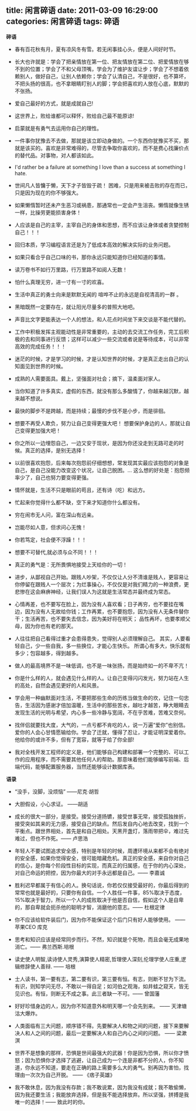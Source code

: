 title: 闲言碎语
date: 2011-03-09 16:29:00
categories: 闲言碎语
tags: 碎语
---

__碎语__

- 春有百花秋有月，夏有凉风冬有雪。若无闲事挂心头，便是人间好时节。

- 长大也许就是：学会了把亲情放在第一位、把友情放在第二位、把爱情放在够不到的位置；学会了不和父母顶嘴，学会为了维护友谊让步；学会了不想着依赖别人，做好自己，让别人依赖你；学会了认清自己，不是很好，也不算坏，不把头扬的很高，也不拿眼睛盯别人的脚；学会把喜欢的人放在心底，默默的不张扬。

- 爱自己最好的方式，就是成就自己!

- 这世界上，败给谁都可以释怀，败给自己最不能原谅!

- 启蒙就是有勇气去运用你自己的理性。

- 一件事你犹豫去不去做，那就是该立即动身做的。一个东西你犹豫买不买，那就是该买的。喜欢是非常难得的，尽管去争取你喜欢的，而不是费心找廉价点的替代品。对事物，对人都该如此。

- I'd rather be a failure at something I love than a success at something I hate.

- 世间凡人皆慵于懒，天下才子皆毁于疏！ 困难，只是用来被击败的存在而已，只是因为现在的你不够强大。

- 如果懒惰暂时还未产生恶习或祸患，那通常也一定会产生沮丧。懒惰就像生锈一样，比操劳更能损害身体！

- 人应该是自己的主宰，主宰自己的身体和思想，而不应该让身体或者贪婪控制自己！！！

- 回归本质，学习编程语言还是为了低成本高效的解决实际的业务问题。

- 如果只看合乎自己口味的书，那你永远只能知道你已经知道的事情。

- 读万卷书不如行万里路，行万里路不如阅人无数！

- 怕什么真理无穷，进一寸有一寸的欢喜。

- 生活中真正的勇士向来是默默无闻的 喧哗不止的永远是自视清高的一群 。

- 黑暗既然一定要存在，就让阳光尽量多的普照大地吧。

- 声音比文字更能表达一个人的想法，和人花点时间坐下来交谈是不能代替的。

- 工作中积极发挥主观能动性是非常重要的，主动的去交流工作任务，完工后积极的去和同事进行反馈；这样可以减少一些交流或者说是等待成本，可以非常高效的完成任务！！！

- 迷茫的时候，才是学习的时候，才是认知世界的时候，才是真正走出自己的认知面见到世界的时候。

- 成熟的人需要面具。戴上，坚强面对社会；摘下，温柔面对家人。

- 当你知道了许多真实，虚假的东西，就没有那么多酸情了，你越来越沉默，越来越不想说。

- 最快的脚步不是跨越，而是持续；最慢的步伐不是小步，而是徘徊。

- 想要不再受人欺负，努力让自己变得更强大吧！ 想要保护身边的人，那就让自己变得更加强大吧！

- 你之所以一边埋怨自己，一边又安于现状，是因为你还没走到无路可走的时候。真正的选择，是别无选择！

- 以前很喜欢抱怨，后来每次抱怨前仔细想想，常发现其实最应该抱怨的对象是自己，是自己没能力改变这个状况，让自己脱困。... 这么想的好处是：抱怨频率少了，自己也努力要变得更强。

- 情怀就是，生活不只是眼前的苟且，还有诗（吃）和远方。

- 忙起来你觉得什么都不缺，空下来才知道你什么都没有。

- 穷在闹市无人问，富在深山有远亲。

- 岂能尽如人意，但求问心无愧！

- 你若笃定，社会便不浮躁！！！

- 想要不可替代,就必须与众不同！！！

- 真正的勇气是：无所畏惧地接受上天给你的一切！

- 进步，从鄙视自己开始。跟贱人吵架，不仅仅让人分不清谁是贱人，更容易让你停留在跟贱人一个层次；为烂事操心，不仅仅是对我们精力的一种浪费，更悲惨在这会麻痹神经，让我们误人为这就是生活常态并最终成为常态。

- 心情再差，也不要写在脸上，因为没有人喜欢看；日子再穷，也不要挂在嘴边，因为没有人无故给你钱；工作再累，也不要抱怨，因为没有人无条件替你干；生活再苦，也不要失去信念，因为美好将在明天； 品性再坏，也要孝顺父母，因为你也有老的那天。

- 人往往把自己看得过重才会患得患失，觉得别人必须理解自己。 其实，人要看轻自己，少一些自我，多一些换位，才能心生快乐。 所谓心有多大，快乐就有多少；包容越多，得到越多。

- 做人的最高境界不是一味低调，也不是一味张扬，而是始终如一的不卑不亢！

- 你是什么样的人，就会遇见什么样的人。让自己变得闪闪发光，努力站在人生的高处，自然会遇见更好的人和风景。

- 学会用一种幽默面对生活，不要把那些生命的历练当做生命的坎，记住一句忠告，生活因为感谢才倍加温暖，生活中的那些苦水，越吐才越苦，睁大眼睛去发现生活的光明与希望，内心多一些冷静与宽阔，不在乎苦难，苦难又奈何。

- 找伴侣就要找大度，大气的，一点亏都不肯吃的人，说一万遍“爱你”也别信。爱你的人会心甘情愿输给你。学会了迁就，懂得了忍让，才能证明深爱着你。他给你的或许不多，但有了宽容，就等于给了你全部!

- 我对全栈开发工程师的定义是，他们能够自己构建和部署一个完整的、可以工作的应用程序，而不需要其他任何人的帮助。那意味着他们能够编写前端、后端代码，能够配置服务器，当然还能够设计数据库表。



__语录__

- “没手，没脚，没烦恼” ——尼克·胡哲

- 大胆假设，小心求证。 ——胡适

- 成长的很大一部分，是接受。接受分道扬镳，接受世事无常，接受孤独挫折，接受突如其来的无力感，接受自己的缺点。然后发自内心地去改变，找到一个平衡点。跟世界相处，首先是和自己相处。天黑开盏灯，落雨带把伞，难过先难过，但也不作死。—— 卢思浩

- 年轻人不要试图追求安全感，特别是年轻的时候，周遭环境从来都不会有绝对的安全感，如果你觉得安全，很可能暗藏危机。真正的安全感，来自你对自己的信心，是你每个阶段性目标的实现，而真正的归属感，在于你的内心深处，对自己命运的把控，因为你最大的对手永远都是自己。—— 李嘉诚

- 胜利迟早都属于有信心的人。换句话说，你若仅仅接受最好的，你最后得到的常常也就是最好的，只要你有自信。一个人胜任一件事，85%取决于态度，15%取决于智力，所以一个人的成败取决于他是否自信，假如这个人是自卑的，那自卑就会扼杀他的聪明才智，消磨他的意志。—— 杜根定律

- 你不应该给软件装后门，因为你不能保证这个后门只有好人能够使用。  —— 苹果CEO 库克

- 思考和知识应该是经常同步而行。不然，知识就是个死物，而且会毫无成果地消亡。—— 弗兰西斯.培根

- 读史使人明智,读诗使人灵秀,演算使人精密,哲理使人深刻,伦理学使人庄重,逻辑修辞使人善辩. —— 培根

- 士人读书，第一要有志，第二要有识，第三要有恒。有志，则断不甘为下流。有识，则知学问无尽，不敢以一得自足；如河伯之观海，如井蛙之窥天，皆无见识也。有恒，则断无不成之事。此三者缺一不可。—— 曾国藩

- 好好珍惜身边的人，因为你不知道意外和明天哪一个会先到来。 —— 天津塘沽大爆炸。

- 人类面临有三大问题，顺序错不得。先要解决人和物之间的问题，接下来要解决人和人之间的问题，最后一定要解决人和自己内心之间的问题。 —— 梁漱溟

- 世界不是想象的那样，恐惧是世间最强大的武器！你是因为恐惧，所以你才愤怒；因为恐惧你才选择了逃避，让自己成为一个连是非都不分的人，你不知道，你永远不知道，要走在正确的路上需要多么大的勇气。别再因为害怕，找理由一次次为自己开脱。 —— 《痞子英雄》

- 我不敢休息，因为我没有存款；我不敢说累，因为我没有成就；我不敢偷懒，因为我还要生活；我能放弃选择，但是我不能选择放弃。所以坚强，拼搏是我唯一的选择！——  致此时的你。




